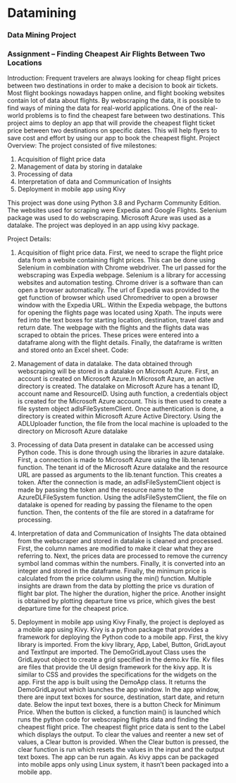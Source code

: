 # Datamining
### Data Mining Project
### Assignment – Finding Cheapest Air Flights Between Two Locations
Introduction:
Frequent travelers are always looking for cheap flight prices between two destinations in order to make a decision to book air tickets. Most flight bookings nowadays happen online, and flight booking websites contain lot of data about flights. By webscraping the data, it is possible to find ways of mining the data for real-world applications. One of the real-world problems is to find the cheapest fare between two destinations. This project aims to deploy an app that will provide the cheapest flight ticket price between two destinations on specific dates. This will help flyers to save cost and effort by using our app to book the cheapest flight.
Project Overview:
The project consisted of five milestones:
1)	Acquisition of flight price data
2)	Management of data by storing in datalake
3)	Processing of data
4)	Interpretation of data and Communication of Insights
5)	Deployment in mobile app using Kivy

This project was done using Python 3.8 and Pycharm Community Edition. The websites used for scraping were Expedia and Google Flights. Selenium package was used to do webscraping. Microsoft Azure was used as a datalake. The project was deployed in an app using kivy package.

Project Details:
1)	Acquisition of flight price data.
First, we need to scrape the flight price data from a website containing flight prices. This can be done using Selenium in combination with Chrome webdriver.  The url passed for the webscraping was Expedia webpage.
Selenium is a library for accessing websites and automation testing. Chrome driver is a software than can open a browser automatically.
The url of Expedia was provided to the get function of browser which used Chromedriver to open a browser window with the Expedia URL. Within the Expedia webpage, the buttons for opening the flights page was located using Xpath. The inputs were fed into the text boxes for starting location, destination, travel date and return date. 
The webpage with the flights and the flights data was scraped to obtain the prices. These prices were entered into a dataframe along with the flight details. Finally, the dataframe is written and stored onto an Excel sheet.
Code:

2)	Management of data in datalake.
The data obtained through webscraping will be stored in a datalake on Microsoft Azure. First, an account is created on Microsoft Azure.In Microsoft Azure, an active directory is created.
The datalake on Microsoft Azure has a tenant ID, account name and ResourceID. Using auth function, a credentials object is created for the Microsoft Azure account. This is then used to create a file system object adlsFileSystemClient. Once authentication is done, a directory is created within Microsoft Azure Active Directory.
Using the ADLUploader function, the file from the local machine is uploaded to the directory on Microsoft Azure datalake

3)	Processing of data
Data present in datalake can be accessed using Python code. This is done through using the libraries in azure datalake. 
First, a connection is made to Microsoft Azure using the lib.tenant function. The tenant id of the Microsoft Azure datalake and the resource URL are passed as arguments to the lib.tenant function.
This creates a token.
After the connection is made, an adlsFileSystemClient object is made by passing the token and the resource name to the AzureDLFileSystem function.
Using the adlsFileSystemClient, the file on datalake is opened for reading by passing the filename to the open function. Then, the contents of the file are stored in a dataframe for processing.

4)	Interpretation of data and Communication of Insights
The data obtained from the webscraper and stored in datalake is cleaned and processed. First, the column names are modified to make it clear what they are referring to. Next, the prices data are processed to remove the currency symbol land commas within the numbers. Finally, it is converted into an integer and stored in the dataframe.
Finally, the minimum price is calculated from the price column using the min() function. Multiple insights are drawn from the data by plotting the price vs duration of flight bar plot. The higher the duration, higher the price.
Another insight is obtained by plotting departure time vs price, which gives the best departure time for the cheapest price.

5)	Deployment in mobile app using Kivy
Finally, the project is deployed as a mobile app using Kivy. Kivy is a python package that provides a framework for deploying the Python code to a mobile app. 
First, the kivy library is imported. From the kivy library, App, Label, Button, GridLayout and TextInput are imported.
The DemoGridLayout Class uses the GridLayout object to create a grid specified in the demo.kv file. Kv files are files that provide the UI design framework for the kivy app. It is similar to CSS and provides the specifications for the widgets on the app. 
First the app is built using the DemoApp class. It returns the DemoGridLayout which launches the app window. In the app window, there are input text boxes for source, destination, start date, and return date. Below the input text boxes, there is a button Check for Minimum Price. When the button is clicked, a function main() is launched which runs the python code for webscraping flights data and finding the cheapest flight price.
The cheapest flight price data is sent to the Label which displays the output. To clear the values and reenter a new set of values, a Clear button is provided. When the Clear button is pressed, the clear function is run which resets the values in the input and the output text boxes. The app can be run again.
As kivy apps can be packaged into mobile apps only using Linux system, it hasn’t been packaged into a mobile app.  
